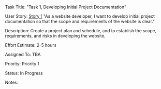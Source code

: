 Task Title: "Task 1, Developing Initial Project Documentation"

User Story: [Story 1](documentation/theme_1/stories/documentation_story1.md)
"As a website developer, I want to develop initial project documentation so that the scope and requirements of the website is clear."

Description: Create a project plan and schedule, and to establish the scope, requirements, and risks in developing the website.

Effort Estimate: 2-5 hours

Assigned To: TBA

Priority: Priority 1

Status: In Progress

Notes: 